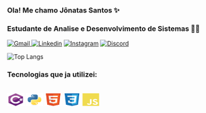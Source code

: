 ### Ola! Me chamo Jônatas Santos ✨
### Estudante de Analise e Desenvolvimento de Sistemas 👨‍💻


[![Gmail](https://img.shields.io/badge/Gmail-D14836?style=for-the-badge&logo=gmail&logoColor=white) ](mailto:jonatascaina100@gmail.com)
[![Linkedin](https://img.shields.io/badge/LinkedIn-0077B5?style=for-the-badge&logo=linkedin&logoColor=white)](https://www.linkedin.com/in/santjonatas/)
[![Instagram](https://img.shields.io/badge/Instagram-E4405F?style=for-the-badge&logo=instagram&logoColor=white)](https://www.instagram.com/santjonatas_/)
[![Discord](https://img.shields.io/badge/Discord-7289DA?style=for-the-badge&logo=discord&logoColor=white)](https://discord.com/channels/santjonatas)

![Top Langs](https://github-readme-stats-git-masterrstaa-rickstaa.vercel.app/api/top-langs/?username=santjonatas&layout=compact&bg_color=000&border_color=30A3DC&title_color=E94D5F&text_color=FFF)

### Tecnologias que ja utilizei:

<div style="display: inline_block"><br>
<img align="center" alt="C-Sharp" height="30" width="40" src="https://raw.githubusercontent.com/devicons/devicon/master/icons/csharp/csharp-original.svg">
<img align="center" alt="Python" height="30" width="40" src="https://raw.githubusercontent.com/devicons/devicon/master/icons/python/python-original.svg">
<img align="center" alt="HTML" height="30" width="40" src="https://raw.githubusercontent.com/devicons/devicon/master/icons/html5/html5-original.svg">
 <img align="center" alt="CSS" height="30" width="40" src="https://raw.githubusercontent.com/devicons/devicon/master/icons/css3/css3-original.svg">
 <img align="center" alt="JavaScript" height="30" width="40" src="https://raw.githubusercontent.com/devicons/devicon/master/icons/javascript/javascript-plain.svg">
</div>
